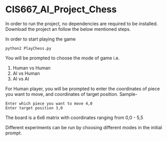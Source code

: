 # CIS667_AI_Project_Chess

In order to run the project, no dependencies are required to be installed. Download the project an follow the below mentioned steps.

In order to start playing the game
```
python2 PlayChess.py
```

You will be prompted to choose the mode of game i.e.
1. Human vs Human
2. AI vs Human
3. AI vs AI

For Human player, you will be prompted to enter the coordinates of piece you want to move, and coordinates of target position.
Sample-
```
Enter which piece you want to move 4,0
Enter target position 3,0
```
The board is a 6x6 matrix with coordinates ranging from 0,0 - 5,5

Different experiments can be run by choosing different modes in the initial prompt.
